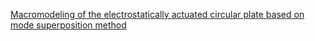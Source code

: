 [Macromodeling of the electrostatically actuated circular plate based on mode superposition method](https://doi.org/10.1109/ICEMI.2009.5274654)
